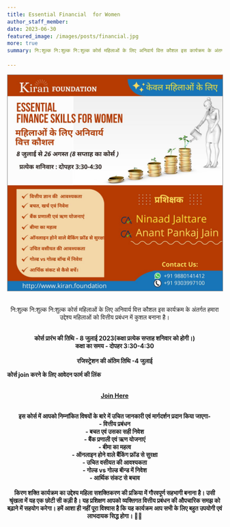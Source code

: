 ```yaml
---
title: Essential Financial  for Women
author_staff_member:
date: 2023-06-30
featured_image: /images/posts/financial.jpg
more: true
summary: नि:शुल्क नि:शुल्क नि:शुल्क कोर्स महिलाओं के लिए अनिवार्य वित्त कौशल इस कार्यक्रम के अंतर्गत हमारा उद्देश्य महिलाओं को वित्तीय प्रबंधन में कुशल बनाना है।

---
```


<img src="/images/posts/financial.jpg" style="border: 1px solid #888;"/>
<br>
<br>                                                                         
<p style="text-align: center;">नि:शुल्क नि:शुल्क नि:शुल्क कोर्स महिलाओं के लिए अनिवार्य वित्त कौशल 
इस कार्यक्रम के अंतर्गत हमारा उद्देश्य महिलाओं को वित्तीय प्रबंधन में कुशल बनाना है।
<br>
<br>
<p style="text-align: center;"><b> कोर्स प्रारंभ की तिथि - 8 जुलाई 2023(कक्षा प्रत्येक सप्ताह शनिवार को होगी।)
<b>
<br>
 <b>कक्षा का समय - दोपहर 3:30-4:30<b>
 <br>                                            
 <br>
 <b>रजिस्ट्रेशन की अंतिम तिथि -4  जुलाई<b>
 
कोर्स join करने के लिए आवेदन फार्म की लिंक
<br><br>
<div align="center" >
    <div class="button"> 
        <a href="https://forms.gle/i7rKnM4h1DWy87Ss6">Join Here <i class="fab fa-zoommeet"></i> </a>
    </div>
    <br>
</div>
<p style="text-align: center;">
इस कोर्स में आपको निम्नांकित विषयों के बारे में उचित जानकारी एवं मार्गदर्शन प्रदान किया जाएगा-
<br>
- वित्तीय प्रबंधन<br>
- बचत एवं उसका सही निवेश<br>
- बैंक प्रणाली एवं ऋण योजनाएं<br>
- बीमा का महत्व<br>
- ऑनलाइन होने वाले बैंकिंग फ्रॉड से सुरक्षा<br>
- उचित वसीयत की आवश्यकता<br>
- गोल्ड vs गोल्ड बाॅन्ड में निवेश<br>
- आर्थिक संकट से बचाव<br>
<br>
किरण शक्ति कार्यक्रम का उद्देश्य महिला सशक्तिकरण की प्रक्रिया में गौरवपूर्ण सहभागी बनाना है। उसी श्रृंखला में यह एक छोटी सी कड़ी है। यह प्रशिक्षण आपको व्यक्तिगत वित्तीय प्रबंधन की औपचारिक समझ को बढ़ाने में सहयोग करेगा। हमें आशा ही नहीं पूरा विश्वास है  कि यह कार्यक्रम आप सभी के लिए बहुत उपयोगी एवं लाभदायक सिद्ध होगा।
🙏🙏
</p>